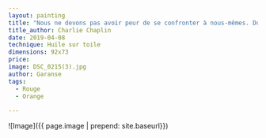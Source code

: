 ```yaml
---
layout: painting
title: "Nous ne devons pas avoir peur de se confronter à nous-mêmes. Du chaos naissent les étoiles."              
title_author: Charlie Chaplin   
date: 2019-04-08
technique: Huile sur toile
dimensions: 92x73
price: 
image: DSC_0215(3).jpg
author: Garanse
tags:
  - Rouge
  - Orange
  
---
```

![Image]({{ page.image | prepend: site.baseurl}})